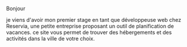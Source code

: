 Bonjour

je viens d'avoir mon premier stage en tant que développeuse web chez Reservia, une petite entreprise proposant un outil de planification de vacances. ce site vous permet de trouver des hébergements et des activités dans la ville de votre choix.
